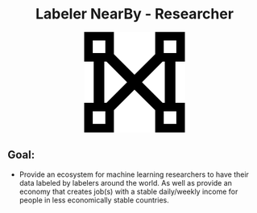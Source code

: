 <h1 align="center">Labeler NearBy - Researcher</h1>
<p align="center">
  <img width="200" src="./assets/repoImgs/ln-logo.png">
</p>

## Goal:
- Provide an ecosystem for machine learning researchers to have their data labeled by labelers around the world. As well as provide an economy that creates job(s) with a stable daily/weekly income for people in less economically stable countries.

